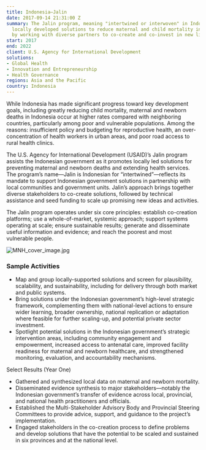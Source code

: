 ```yaml
---
title: Indonesia—Jalin
date: 2017-09-14 21:31:00 Z
summary: The Jalin program, meaning "intertwined or interwoven" in Indonesian, promotes
  locally developed solutions to reduce maternal and child mortality in Indonesia
  by working with diverse partners to co-create and co-invest in new life-saving ideas.
start: 2017
end: 2022
client: U.S. Agency for International Development
solutions:
- Global Health
- Innovation and Entrepreneurship
- Health Governance
regions: Asia and the Pacific
country: Indonesia
---
```


While Indonesia has made significant progress toward key development goals, including greatly reducing child mortality, maternal and newborn deaths in Indonesia occur at higher rates compared with neighboring countries, particularly among poor and vulnerable populations. Among the reasons: insufficient policy and budgeting for reproductive health, an over-concentration of health workers in urban areas, and poor road access to rural health clinics.

The U.S. Agency for International Development (USAID)’s Jalin program assists the Indonesian government as it promotes locally led solutions for preventing maternal and newborn deaths and extending health services. The program’s name—Jalin is Indonesian for “intertwined”—reflects its mandate to support Indonesian government solutions in partnership with local communities and government units. Jalin’s approach brings together diverse stakeholders to co-create solutions, followed by technical assistance and seed funding to scale up promising new ideas and activities.

The Jalin program operates under six core principles: establish co-creation platforms; use a whole-of-market, systemic approach; support systems operating at scale; ensure sustainable results; generate and disseminate useful information and evidence; and reach the poorest and most vulnerable people.

![MNH_cover_image.jpg](/uploads/MNH_cover_image.jpg)

### Sample Activities

* Map and group locally-supported solutions and screen for plausibility, scalability, and sustainability, including for delivery through both market and public systems.
* Bring solutions under the Indonesian government’s high-level strategic framework, complementing them with national-level actions to ensure wider learning, broader ownership, national replication or adaptation where feasible for further scaling-up, and potential private sector investment.
* Spotlight potential solutions in the Indonesian government’s strategic intervention areas, including community engagement and empowerment, increased access to antenatal care, improved facility readiness for maternal and newborn healthcare, and strengthened monitoring, evaluation, and accountability mechanisms.

Select Results (Year One)

* Gathered and synthesized local data on maternal and newborn mortality.
* Disseminated evidence synthesis to major stakeholders—notably the Indonesian government’s transfer of evidence across local, provincial, and national health practitioners and officials.
* Established the Multi-Stakeholder Advisory Body and Provincial Steering Committees to provide advice, support, and guidance to the project’s implementation. 
* Engaged stakeholders in the co-creation process to define problems and develop solutions that have the potential to be scaled and sustained in six provinces and at the national level.